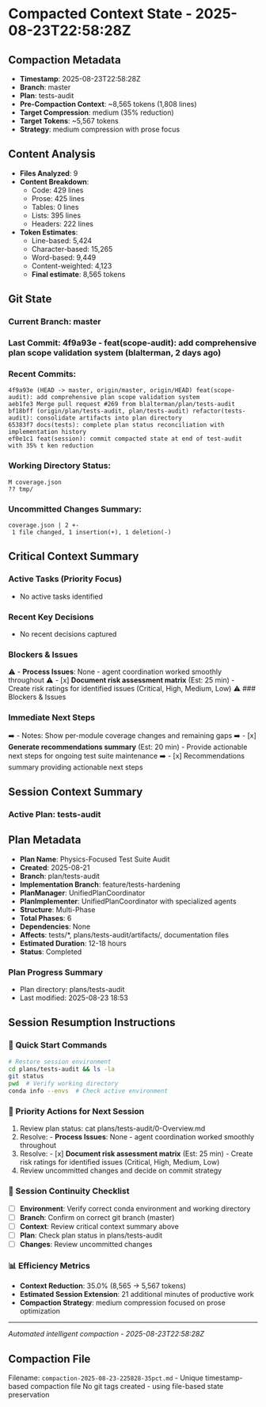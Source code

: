 # Compacted Context State - 2025-08-23T22:58:28Z

## Compaction Metadata
- **Timestamp**: 2025-08-23T22:58:28Z
- **Branch**: master
- **Plan**: tests-audit
- **Pre-Compaction Context**: ~8,565 tokens (1,808 lines)
- **Target Compression**: medium (35% reduction)
- **Target Tokens**: ~5,567 tokens
- **Strategy**: medium compression with prose focus

## Content Analysis
- **Files Analyzed**: 9
- **Content Breakdown**: 
  - Code: 429 lines
  - Prose: 425 lines  
  - Tables: 0 lines
  - Lists: 395 lines
  - Headers: 222 lines
- **Token Estimates**:
  - Line-based: 5,424
  - Character-based: 15,265
  - Word-based: 9,449
  - Content-weighted: 4,123
  - **Final estimate**: 8,565 tokens

## Git State
### Current Branch: master
### Last Commit: 4f9a93e - feat(scope-audit): add comprehensive plan scope validation system (blalterman, 2 days ago)

### Recent Commits:
```
4f9a93e (HEAD -> master, origin/master, origin/HEAD) feat(scope-audit): add comprehensive plan scope validation system
aeb1fe3 Merge pull request #269 from blalterman/plan/tests-audit
bf18bff (origin/plan/tests-audit, plan/tests-audit) refactor(tests-audit): consolidate artifacts into plan directory
65383f7 docs(tests): complete plan status reconciliation with implementation history
ef0e1c1 feat(session): commit compacted state at end of test-audit with 35% t ken reduction
```

### Working Directory Status:
```
M coverage.json
?? tmp/
```

### Uncommitted Changes Summary:
```
coverage.json | 2 +-
 1 file changed, 1 insertion(+), 1 deletion(-)
```

## Critical Context Summary

### Active Tasks (Priority Focus)
- No active tasks identified

### Recent Key Decisions
- No recent decisions captured

### Blockers & Issues
⚠️ - **Process Issues**: None - agent coordination worked smoothly throughout
⚠️ - [x] **Document risk assessment matrix** (Est: 25 min) - Create risk ratings for identified issues (Critical, High, Medium, Low)
⚠️ ### Blockers & Issues

### Immediate Next Steps
➡️ - Notes: Show per-module coverage changes and remaining gaps
➡️ - [x] **Generate recommendations summary** (Est: 20 min) - Provide actionable next steps for ongoing test suite maintenance
➡️ - [x] Recommendations summary providing actionable next steps

## Session Context Summary

### Active Plan: tests-audit
## Plan Metadata
- **Plan Name**: Physics-Focused Test Suite Audit
- **Created**: 2025-08-21
- **Branch**: plan/tests-audit
- **Implementation Branch**: feature/tests-hardening
- **PlanManager**: UnifiedPlanCoordinator
- **PlanImplementer**: UnifiedPlanCoordinator with specialized agents
- **Structure**: Multi-Phase
- **Total Phases**: 6
- **Dependencies**: None
- **Affects**: tests/*, plans/tests-audit/artifacts/, documentation files
- **Estimated Duration**: 12-18 hours
- **Status**: Completed


### Plan Progress Summary
- Plan directory: plans/tests-audit
- Last modified: 2025-08-23 18:53

## Session Resumption Instructions

### 🚀 Quick Start Commands
```bash
# Restore session environment
cd plans/tests-audit && ls -la
git status
pwd  # Verify working directory
conda info --envs  # Check active environment
```

### 🎯 Priority Actions for Next Session
1. Review plan status: cat plans/tests-audit/0-Overview.md
2. Resolve: - **Process Issues**: None - agent coordination worked smoothly throughout
3. Resolve: - [x] **Document risk assessment matrix** (Est: 25 min) - Create risk ratings for identified issues (Critical, High, Medium, Low)
4. Review uncommitted changes and decide on commit strategy

### 🔄 Session Continuity Checklist
- [ ] **Environment**: Verify correct conda environment and working directory
- [ ] **Branch**: Confirm on correct git branch (master)
- [ ] **Context**: Review critical context summary above
- [ ] **Plan**: Check plan status in plans/tests-audit
- [ ] **Changes**: Review uncommitted changes

### 📊 Efficiency Metrics
- **Context Reduction**: 35.0% (8,565 → 5,567 tokens)
- **Estimated Session Extension**: 21 additional minutes of productive work
- **Compaction Strategy**: medium compression focused on prose optimization

---
*Automated intelligent compaction - 2025-08-23T22:58:28Z*

## Compaction File
Filename: `compaction-2025-08-23-225828-35pct.md` - Unique timestamp-based compaction file
No git tags created - using file-based state preservation

